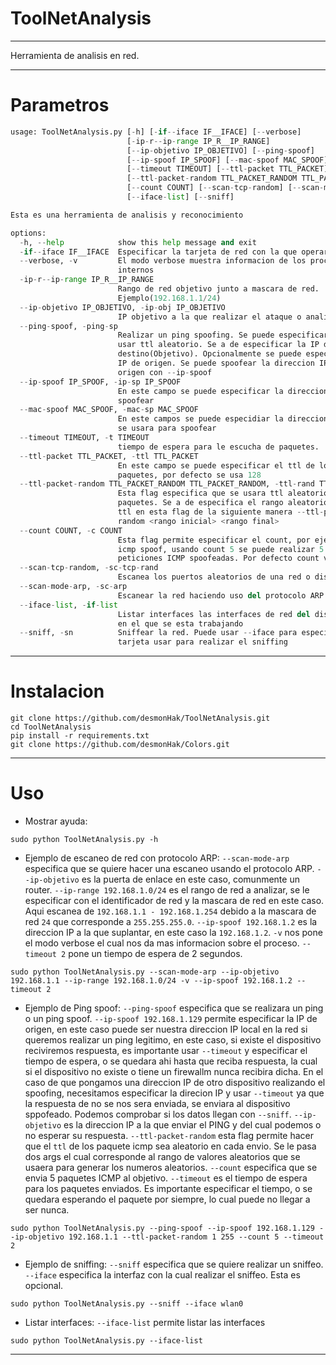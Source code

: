 # ToolNetAnalysis

----

Herramienta de analisis en red.

----
# Parametros
```Python
usage: ToolNetAnalysis.py [-h] [-if--iface IF__IFACE] [--verbose]
                          [-ip-r--ip-range IP_R__IP_RANGE]
                          [--ip-objetivo IP_OBJETIVO] [--ping-spoof]
                          [--ip-spoof IP_SPOOF] [--mac-spoof MAC_SPOOF]
                          [--timeout TIMEOUT] [--ttl-packet TTL_PACKET]
                          [--ttl-packet-random TTL_PACKET_RANDOM TTL_PACKET_RANDOM]
                          [--count COUNT] [--scan-tcp-random] [--scan-mode-arp]
                          [--iface-list] [--sniff]

Esta es una herramienta de analisis y reconocimiento

options:
  -h, --help            show this help message and exit
  -if--iface IF__IFACE  Especificar la tarjeta de red con la que operar
  --verbose, -v         El modo verbose muestra informacion de los procesos
                        internos
  -ip-r--ip-range IP_R__IP_RANGE
                        Rango de red objetivo junto a mascara de red.
                        Ejemplo(192.168.1.1/24)
  --ip-objetivo IP_OBJETIVO, -ip-obj IP_OBJETIVO
                        IP objetivo a la que realizar el ataque o analizar
  --ping-spoof, -ping-sp
                        Realizar un ping spoofing. Se puede especificar el ttl o
                        usar ttl aleatorio. Se a de especificar la IP de
                        destino(Objetivo). Opcionalmente se puede especificar la
                        IP de origen. Se puede spoofear la direccion IP de
                        origen con --ip-spoof
  --ip-spoof IP_SPOOF, -ip-sp IP_SPOOF
                        En este campo se puede especificar la direccion IP a
                        spoofear
  --mac-spoof MAC_SPOOF, -mac-sp MAC_SPOOF
                        En este campos se puede especidiar la direccion MAC que
                        se usara para spoofear
  --timeout TIMEOUT, -t TIMEOUT
                        tiempo de espera para le escucha de paquetes.
  --ttl-packet TTL_PACKET, -ttl TTL_PACKET
                        En este campo se puede especificar el ttl de los
                        paquetes, por defecto se usa 128
  --ttl-packet-random TTL_PACKET_RANDOM TTL_PACKET_RANDOM, -ttl-rand TTL_PACKET_RANDOM TTL_PACKET_RANDOM
                        Esta flag especifica que se usara ttl aleatorio para los
                        paquetes. Se a de especifica el rango aleatorio para el
                        ttl en esta flag de la siguiente manera --ttl-packet-
                        random <rango inicial> <rango final>
  --count COUNT, -c COUNT
                        Esta flag permite especificar el count, por ejemplo. En
                        icmp spoof, usando count 5 se puede realizar 5
                        peticiones ICMP spoofeadas. Por defecto count vale 1.
  --scan-tcp-random, -sc-tcp-rand
                        Escanea los puertos aleatorios de una red o dispositivo
  --scan-mode-arp, -sc-arp
                        Escanear la red haciendo uso del protocolo ARP
  --iface-list, -if-list
                        Listar interfaces las interfaces de red del dispositivo
                        en el que se esta trabajando
  --sniff, -sn          Sniffear la red. Puede usar --iface para especificar que
                        tarjeta usar para realizar el sniffing


```
----
# Instalacion
```batch
git clone https://github.com/desmonHak/ToolNetAnalysis.git
cd ToolNetAnalysis
pip install -r requirements.txt
git clone https://github.com/desmonHak/Colors.git
```

----
# Uso

* Mostrar ayuda:
```batch
sudo python ToolNetAnalysis.py -h 
```

* Ejemplo de escaneo de red con protocolo ARP:
`--scan-mode-arp` especifica que se quiere hacer una escaneo usando el protocolo ARP.
`--ip-objetivo` es la puerta de enlace en este caso, comunmente un router.
`--ip-range 192.168.1.0/24` es el rango de red a analizar, se le especificar con el identificador de red y la mascara de red en este caso. Aqui escanea de `192.168.1.1 - 192.168.1.254` debido a la mascara de red `24` que corresponde a `255.255.255.0`.
`--ip-spoof 192.168.1.2` es la direccion IP a la que suplantar, en este caso la `192.168.1.2`. `-v` nos pone el modo verbose el cual nos da mas informacion sobre el proceso. `--timeout 2` pone un tiempo de espera de 2 segundos.

```batch
sudo python ToolNetAnalysis.py --scan-mode-arp --ip-objetivo 192.168.1.1 --ip-range 192.168.1.0/24 -v --ip-spoof 192.168.1.2 --timeout 2
```
 
* Ejemplo de Ping spoof:
`--ping-spoof` especifica que se realizara un ping o un ping spoof.
`--ip-spoof 192.168.1.129` permite especificar la IP de origen, en este caso puede ser nuestra direccion IP local en la red si queremos realizar un ping legitimo, en este caso, si existe el dispositivo reciviremos respuesta, es importante usar `--timeout` y especificar el tiempo de espera, o se quedara ahi hasta que reciba respuesta, la cual si el dispositivo no existe o tiene un firewallm nunca recibira dicha. En el caso de que pongamos una direccion IP de otro dispositivo realizando el spoofing, necesitamos especificar la direcion IP y usar `--timeout` ya que la respuesta de no se nos sera enviada, se enviara al dispositivo sppofeado. Podemos comprobar si los datos llegan con `--sniff`.
`--ip-objetivo` es la direccion IP a la que enviar el PING y del cual podemos o no esperar su respuesta.
`--ttl-packet-random` esta flag permite hacer que el `ttl` de los paquete icmp sea aleatorio en cada envio. Se le pasa dos args el cual corresponde al rango de valores aleatorios que se usaera para generar los numeros aleatorios.
`--count` especifica que se envia 5 paquetes ICMP al objetivo.
`--timeout` es el tiempo de espera para los paquetes enviados. Es importante especificar el tiempo, o se quedara esperando el paquete por siempre, lo cual puede no llegar a ser nunca.

```batch
sudo python ToolNetAnalysis.py --ping-spoof --ip-spoof 192.168.1.129 --ip-objetivo 192.168.1.1 --ttl-packet-random 1 255 --count 5 --timeout 2
```

* Ejemplo de sniffing:
`--sniff` especifica que se quiere realizar un sniffeo.
`--iface` especifica la interfaz con la cual realizar el sniffeo. Esta es opcional.
```batch
sudo python ToolNetAnalysis.py --sniff --iface wlan0
```

* Listar interfaces:
`--iface-list` permite listar las interfaces
```batch
sudo python ToolNetAnalysis.py --iface-list 
```

----
